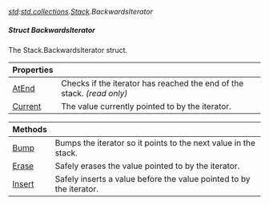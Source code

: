 _[std](../../modules/std/std-module.md):[std.collections](../../modules/std/std-collections.md).[Stack<T>](../../modules/std/std-collections-stack.md).BackwardsIterator_
##### Struct BackwardsIterator
The Stack.BackwardsIterator struct.

| Properties | |
|:---|:---|
| [AtEnd](std-collections-stack<t?>-backwardsiterator-atend.md) | Checks if the iterator has reached the end of the stack. _(read only)_ |
| [Current](std-collections-stack<t?>-backwardsiterator-current.md) | The value currently pointed to by the iterator. |

| Methods | |
|:---|:---|
| [Bump](std-collections-stack<t?>-backwardsiterator-bump.md) | Bumps the iterator so it points to the next value in the stack. |
| [Erase](std-collections-stack<t?>-backwardsiterator-erase.md) | Safely erases the value pointed to by the iterator. |
| [Insert](std-collections-stack<t?>-backwardsiterator-insert.md) | Safely inserts a value before the value pointed to by the iterator. |
